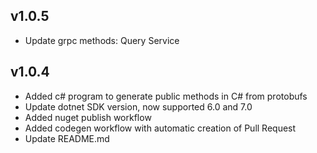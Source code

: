 ## v1.0.5
- Update grpc methods: Query Service

## v1.0.4
- Added c# program to generate public methods in C# from protobufs
- Update dotnet SDK version, now supported 6.0 and 7.0
- Added nuget publish workflow
- Added codegen workflow with automatic creation of Pull Request
- Update README.md

